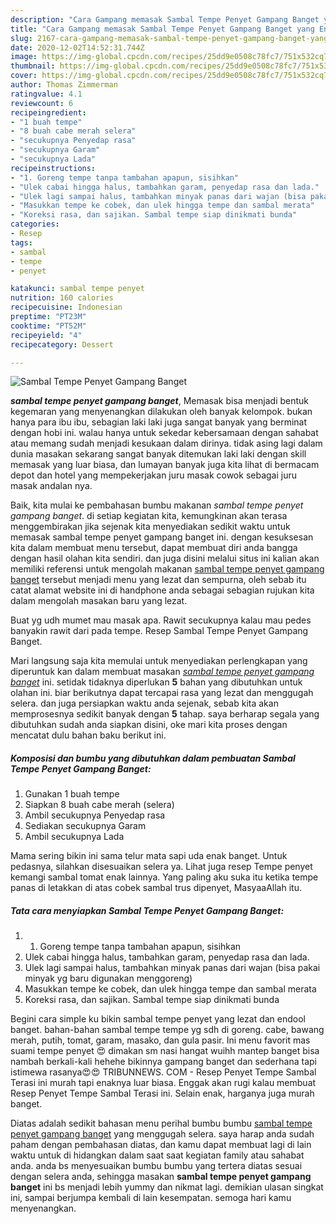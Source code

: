 ```yaml
---
description: "Cara Gampang memasak Sambal Tempe Penyet Gampang Banget yang Enak"
title: "Cara Gampang memasak Sambal Tempe Penyet Gampang Banget yang Enak"
slug: 2167-cara-gampang-memasak-sambal-tempe-penyet-gampang-banget-yang-enak
date: 2020-12-02T14:52:31.744Z
image: https://img-global.cpcdn.com/recipes/25dd9e0508c78fc7/751x532cq70/sambal-tempe-penyet-gampang-banget-foto-resep-utama.jpg
thumbnail: https://img-global.cpcdn.com/recipes/25dd9e0508c78fc7/751x532cq70/sambal-tempe-penyet-gampang-banget-foto-resep-utama.jpg
cover: https://img-global.cpcdn.com/recipes/25dd9e0508c78fc7/751x532cq70/sambal-tempe-penyet-gampang-banget-foto-resep-utama.jpg
author: Thomas Zimmerman
ratingvalue: 4.1
reviewcount: 6
recipeingredient:
- "1 buah tempe"
- "8 buah cabe merah selera"
- "secukupnya Penyedap rasa"
- "secukupnya Garam"
- "secukupnya Lada"
recipeinstructions:
- "1. Goreng tempe tanpa tambahan apapun, sisihkan"
- "Ulek cabai hingga halus, tambahkan garam, penyedap rasa dan lada."
- "Ulek lagi sampai halus, tambahkan minyak panas dari wajan (bisa pakai minyak yg baru digunakan menggoreng)"
- "Masukkan tempe ke cobek, dan ulek hingga tempe dan sambal merata"
- "Koreksi rasa, dan sajikan. Sambal tempe siap dinikmati bunda"
categories:
- Resep
tags:
- sambal
- tempe
- penyet

katakunci: sambal tempe penyet 
nutrition: 160 calories
recipecuisine: Indonesian
preptime: "PT23M"
cooktime: "PT52M"
recipeyield: "4"
recipecategory: Dessert

---
```



![Sambal Tempe Penyet Gampang Banget](https://img-global.cpcdn.com/recipes/25dd9e0508c78fc7/751x532cq70/sambal-tempe-penyet-gampang-banget-foto-resep-utama.jpg)

<b><i>sambal tempe penyet gampang banget</i></b>, Memasak bisa menjadi bentuk kegemaran yang menyenangkan dilakukan oleh banyak kelompok. bukan hanya para ibu ibu, sebagian laki laki juga sangat banyak yang berminat dengan hobi ini. walau hanya untuk sekedar kebersamaan dengan sahabat atau memang sudah menjadi kesukaan dalam dirinya. tidak asing lagi dalam dunia masakan sekarang sangat banyak ditemukan laki laki dengan skill memasak yang luar biasa, dan lumayan banyak juga kita lihat di bermacam depot dan hotel yang mempekerjakan juru masak cowok sebagai juru masak andalan nya.

Baik, kita mulai ke pembahasan bumbu makanan <i>sambal tempe penyet gampang banget</i>. di setiap kegiatan kita, kemungkinan akan terasa menggembirakan jika sejenak kita menyediakan sedikit waktu untuk memasak sambal tempe penyet gampang banget ini. dengan kesuksesan kita dalam membuat menu tersebut, dapat membuat diri anda bangga dengan hasil olahan kita sendiri. dan juga disini melalui situs ini kalian akan memiliki referensi untuk mengolah makanan <u>sambal tempe penyet gampang banget</u> tersebut menjadi menu yang lezat dan sempurna, oleh sebab itu catat alamat website ini di handphone anda sebagai sebagian rujukan kita dalam mengolah masakan baru yang lezat.

Buat yg udh mumet mau masak apa. Rawit secukupnya kalau mau pedes banyakin rawit dari pada tempe. Resep Sambal Tempe Penyet Gampang Banget.


Mari langsung saja kita memulai untuk menyediakan perlengkapan yang diperuntuk kan dalam membuat masakan <u><i>sambal tempe penyet gampang banget</i></u> ini. setidak tidaknya diperlukan <b>5</b> bahan yang dibutuhkan untuk olahan ini. biar berikutnya dapat tercapai rasa yang lezat dan menggugah selera. dan juga persiapkan waktu anda sejenak, sebab kita akan memprosesnya sedikit banyak dengan <b>5</b> tahap. saya berharap segala yang dibutuhkan sudah anda siapkan disini, oke mari kita proses dengan mencatat dulu bahan baku berikut ini.

<!--inarticleads1-->

##### Komposisi dan bumbu yang dibutuhkan dalam pembuatan Sambal Tempe Penyet Gampang Banget:

1. Gunakan 1 buah tempe
1. Siapkan 8 buah cabe merah (selera)
1. Ambil secukupnya Penyedap rasa
1. Sediakan secukupnya Garam
1. Ambil secukupnya Lada


Mama sering bikin ini sama telur mata sapi uda enak banget. Untuk pedasnya, silahkan disesuaikan selera ya. Lihat juga resep Tempe penyet kemangi sambal tomat enak lainnya. Yang paling aku suka itu ketika tempe panas di letakkan di atas cobek sambal trus dipenyet, MasyaaAllah itu. 

<!--inarticleads2-->

##### Tata cara menyiapkan Sambal Tempe Penyet Gampang Banget:

1. 1. Goreng tempe tanpa tambahan apapun, sisihkan
1. Ulek cabai hingga halus, tambahkan garam, penyedap rasa dan lada.
1. Ulek lagi sampai halus, tambahkan minyak panas dari wajan (bisa pakai minyak yg baru digunakan menggoreng)
1. Masukkan tempe ke cobek, dan ulek hingga tempe dan sambal merata
1. Koreksi rasa, dan sajikan. Sambal tempe siap dinikmati bunda


Begini cara simple ku bikin sambal tempe penyet yang lezat dan endool banget. bahan-bahan sambal tempe tempe yg sdh di goreng. cabe, bawang merah, putih, tomat, garam, masako, dan gula pasir. Ini menu favorit mas suami tempe penyet 😍 dimakan sm nasi hangat wuihh mantep banget bisa nambah berkali-kali hehehe bikinnya gampang banget dan sederhana tapi istimewa rasanya😍😍 TRIBUNNEWS. COM - Resep Penyet Tempe Sambal Terasi ini murah tapi enaknya luar biasa. Enggak akan rugi kalau membuat Resep Penyet Tempe Sambal Terasi ini. Selain enak, harganya juga murah banget. 

Diatas adalah sedikit bahasan menu perihal bumbu bumbu <u>sambal tempe penyet gampang banget</u> yang menggugah selera. saya harap anda sudah paham dengan pembahasan diatas, dan kamu dapat membuat lagi di lain waktu untuk di hidangkan dalam saat saat kegiatan family atau sahabat anda. anda bs menyesuaikan bumbu bumbu yang tertera diatas sesuai dengan selera anda, sehingga masakan <b>sambal tempe penyet gampang banget</b> ini bs menjadi lebih yummy dan nikmat lagi. demikian ulasan singkat ini, sampai berjumpa kembali di lain kesempatan. semoga hari kamu menyenangkan.
